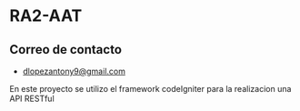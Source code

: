 # RA2-AAT


## Correo de contacto 
* dlopezantony9@gmail.com


En este proyecto se utilizo el framework codeIgniter para la realizacion una API RESTful
